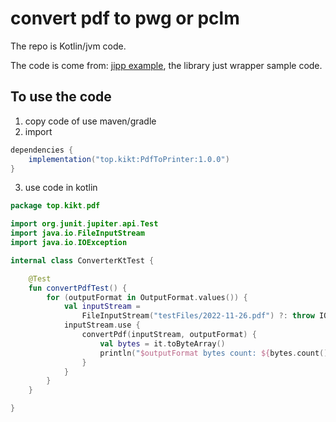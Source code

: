 # convert pdf to pwg or pclm

The repo is Kotlin/jvm code.

The code is come from: [jipp example][], the library just wrapper sample code.

## To use the code

1. copy code of use maven/gradle
2. import
```groovy
dependencies {
    implementation("top.kikt:PdfToPrinter:1.0.0")
}
```
3. use code in kotlin

```kt
package top.kikt.pdf

import org.junit.jupiter.api.Test
import java.io.FileInputStream
import java.io.IOException

internal class ConverterKtTest {

    @Test
    fun convertPdfTest() {
        for (outputFormat in OutputFormat.values()) {
            val inputStream =
                FileInputStream("testFiles/2022-11-26.pdf") ?: throw IOException("The inputStream cannot open")
            inputStream.use {
                convertPdf(inputStream, outputFormat) {
                    val bytes = it.toByteArray()
                    println("$outputFormat bytes count: ${bytes.count()}")
                }
            }
        }
    }

}
```

[jipp example]: https://github.com/HPInc/jipp/blob/master/sample/jrender/src/main/java/sample/jrender/Main.java
[jitpack]: https://jitpack.io
